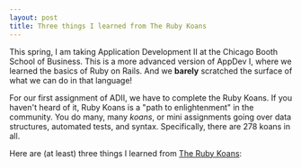 ```yaml
---
layout: post
title: Three things I learned from The Ruby Koans
---
```




This spring, I am taking Application Development II at the Chicago Booth School of Business. This is a more advanced version of AppDev I, where we learned the basics of Ruby on Rails. And we **barely** scratched the surface of what we can do in that language!

For our first assignment of ADII, we have to complete the Ruby Koans. If you haven't heard of it, Ruby Koans is a "path to enlightenment" in the community. You do many, many *koans*, or mini assignments going over data structures, automated tests, and syntax. Specifically, there are 278 koans in all. 

Here are (at least) three things I learned from [The Ruby Koans](http://rubykoans.com/):
